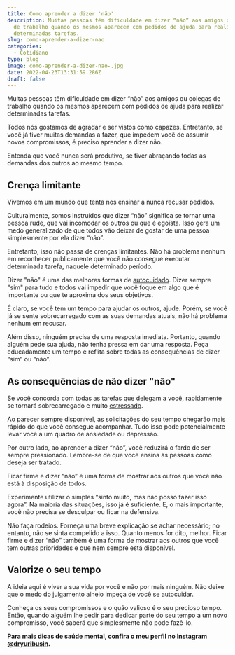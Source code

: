 ```yaml
---
title: Como aprender a dizer 'não'
description: Muitas pessoas têm dificuldade em dizer “não” aos amigos ou colegas
  de trabalho quando os mesmos aparecem com pedidos de ajuda para realizar
  determinadas tarefas.
slug: como-aprender-a-dizer-nao
categories:
  - Cotidiano
type: blog
image: como-aprender-a-dizer-nao-.jpg
date: 2022-04-23T13:31:59.286Z
draft: false
---
```


Muitas pessoas têm dificuldade em dizer “não” aos amigos ou colegas de trabalho quando os mesmos aparecem com pedidos de ajuda para realizar determinadas tarefas.

Todos nós gostamos de agradar e ser vistos como capazes. Entretanto, se você já tiver muitas demandas a fazer, que impedem você de assumir novos compromissos, é preciso aprender a dizer não.

Entenda que você nunca será produtivo, se tiver abraçando todas as demandas dos outros ao mesmo tempo.

## Crença limitante

Vivemos em um mundo que tenta nos ensinar a nunca recusar pedidos.

Culturalmente, somos instruídos que dizer “não” significa se tornar uma pessoa rude, que vai incomodar os outros ou que é egoísta. Isso gera um medo generalizado de que todos vão deixar de gostar de uma pessoa simplesmente por ela dizer “não”.

Entretanto, isso não passa de crenças limitantes. Não há problema nenhum em reconhecer publicamente que você não consegue executar determinada tarefa, naquele determinado período.

Dizer "não" é uma das melhores formas de [autocuidado](https://yuribusin.com.br/investir-saude-mental/). Dizer sempre "sim" para tudo e todos vai impedir que você foque em algo que é importante ou que te aproxima dos seus objetivos.

É claro, se você tem um tempo para ajudar os outros, ajude. Porém, se você já se sente sobrecarregado com as suas demandas atuais, não há problema nenhum em recusar.

Além disso, ninguém precisa de uma resposta imediata. Portanto, quando alguém pede sua ajuda, não tenha pressa em dar uma resposta. Peça educadamente um tempo e reflita sobre todas as consequências de dizer “sim” ou “não”.

## As consequências de não dizer "não"

Se você concorda com todas as tarefas que delegam a você, rapidamente se tornará sobrecarregado e muito [estressado](https://yuribusin.com.br/5-maneiras-de-se-controlar-o-estresse/).

Ao parecer sempre disponível, as solicitações do seu tempo chegarão mais rápido do que você consegue acompanhar. Tudo isso pode potencialmente levar você a um quadro de ansiedade ou depressão.

Por outro lado, ao aprender a dizer “não”, você reduzirá o fardo de ser sempre pressionado. Lembre-se de que você ensina às pessoas como deseja ser tratado.

Ficar firme e dizer “não” é uma forma de mostrar aos outros que você não está à disposição de todos.

Experimente utilizar o simples “sinto muito, mas não posso fazer isso agora”. Na maioria das situações, isso já é suficiente. E, o mais importante, você não precisa se desculpar ou ficar na defensiva.

Não faça rodeios. Forneça uma breve explicação se achar necessário; no entanto, não se sinta compelido a isso. Quanto menos for dito, melhor. Ficar firme e dizer “não” também é uma forma de mostrar aos outros que você tem outras prioridades e que nem sempre está disponível.

## Valorize o seu tempo

A ideia aqui é viver a sua vida por você e não por mais ninguém. Não deixe que o medo do julgamento alheio impeça de você se autocuidar.

Conheça os seus compromissos e o quão valioso é o seu precioso tempo. Então, quando alguém lhe pedir para dedicar parte do seu tempo a um novo compromisso, você saberá que simplesmente não pode fazê-lo.

**Para mais dicas de saúde mental, confira o meu perfil no Instagram [@dryuribusin](https://www.instagram.com/dryuribusin/).**

<!--EndFragment-->
